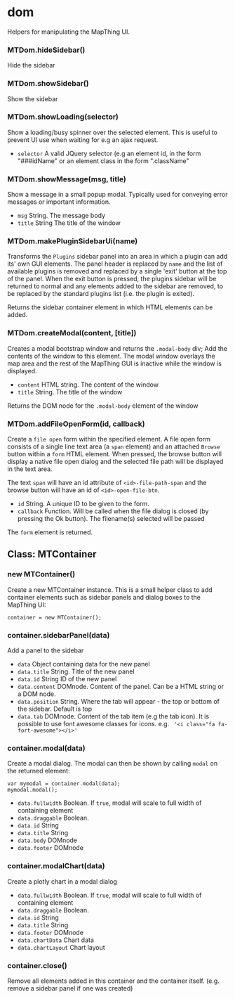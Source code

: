
# dom

Helpers for manipulating the MapThing UI.

### MTDom.hideSidebar()

Hide the sidebar

### MTDom.showSidebar()

Show the sidebar

### MTDom.showLoading(selector)

Show a loading/busy spinner over the selected element. This is useful to prevent
UI use when waiting for e.g an ajax request.

- `selector` A valid JQuery selector (e.g an element id, in the form "###idName" or an element class in the form ".className"

### MTDom.showMessage(msg, title)

Show a message in a small popup modal. Typically used for conveying error messages or important information. 

- `msg` String. The message body
- `title` String The title of the window

### MTDom.makePluginSidebarUi(name)

Transforms the `Plugins` sidebar panel into an area in which a plugin can add its' own GUI elements.
The panel header is replaced by `name` and the list of available plugins is removed and replaced by a single 'exit' button at the top of the panel.
When the exit button is pressed, the plugins sidebar will be returned to normal and any elements added to the sidebar are removed, to be 
replaced by the standard plugins list (i.e. the plugin is exited).

Returns the sidebar container element in which HTML elements can be added.

### MTDom.createModal(content, [title])

Creates a modal bootstrap window and returns the `.modal-body` div; Add the contents of the window to this element.
The modal window overlays the map area and the rest of the MapThing GUI is inactive while the window is displayed. 

- `content` HTML string. The content of the window
- `title` String. The title of the window

Returns the DOM node for the `.modal-body` element of the window

### MTDom.addFileOpenForm(id, callback)

Create a `file open` form within the specified element. A file open form consists of a single line text area (a ``span`` element) and an attached `Browse` button within a ``form`` HTML element.
When pressed, the browse button will display a native file open dialog and the selected file path will be displayed in the text area.

The text `span` will have an id attribute of `<id>-file-path-span` and the browse button will have an id of ``<id>-open-file-btn``.

- `id` String. A unique ID to be given to the form.
- `callback` Function. Will be called when the file dialog is closed (by pressing the Ok button). The filename(s) selected will be passed

The `form` element is returned.     


## Class: MTContainer

### new MTContainer()

Create a new MTContainer instance. This is a small helper class to add container elements such as sidebar panels and dialog boxes to
the MapThing UI:

    container = new MTContainer();

### container.sidebarPanel(data)

Add a panel to the sidebar

- `data` Object containing data for the new panel
- `data.title` String. Title of the new panel
- `data.id` String ID of the new panel
- `data.content` DOMnode. Content of the panel. Can be a HTML string or a DOM node.
- `data.position` String. Where the tab will appear - the top or bottom of the sidebar. Default is top
- `data.tab` DOMnode. Content of the tab item (e.g the tab icon). It is possible to use font awesome classes for icons. e.g. ` '<i class="fa fa-fort-awesome"></i>'`

### container.modal(data)

Create a modal dialog. The modal can then be shown by calling `modal` on the returned element:

    var mymodal = container.modal(data);
    mymodal.modal();

- `data.fullwidth` Boolean. If `true`, modal will scale to full width of containing element
- `data.draggable` Boolean.
- `data.id` String
- `data.title` String
- `data.body` DOMnode
- `data.footer` DOMnode

### container.modalChart(data)

Create a plotly chart in a modal dialog

- `data.fullwidth` Boolean. If `true`, modal will scale to full width of containing element
- `data.draggable` Boolean.
- `data.id` String
- `data.title` String
- `data.footer` DOMnode
- `data.chartData` Chart data
- `data.chartLayout` Chart layout

### container.close()

Remove all elements added in this container and the container itself. (e.g. remove a sidebar panel if one was created)